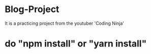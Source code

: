 # Blog-Project
It is a practicing project from the youtuber 'Coding Ninja'

# do "npm install" or "yarn install"
